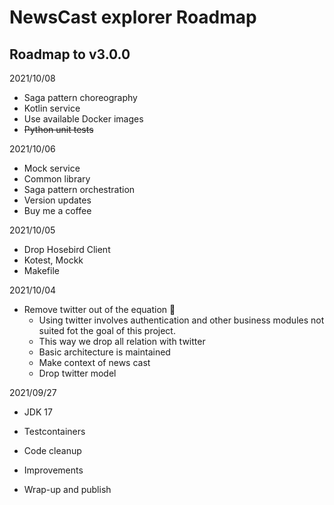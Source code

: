 # NewsCast explorer Roadmap

## Roadmap to v3.0.0

2021/10/08
- Saga pattern choreography
- Kotlin service
- Use available Docker images
- ~~Python unit tests~~

2021/10/06
- Mock service
- Common library
- Saga pattern orchestration
- Version updates
- Buy me a coffee

2021/10/05
- Drop Hosebird Client
- Kotest, Mockk
- Makefile

2021/10/04
- Remove twitter out of the equation 🐥
	- Using twitter involves authentication and other business modules not suited fot the goal of this project.
	- This way we drop all relation with twitter
	- Basic architecture is maintained
	- Make context of news cast
	- Drop twitter model

2021/09/27
- JDK 17

- Testcontainers
- Code cleanup
- Improvements
- Wrap-up and publish
